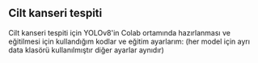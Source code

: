 ## Cilt kanseri tespiti

Cilt kanseri tespiti için YOLOv8'in Colab ortamında hazırlanması ve eğitilmesi için kullandığım kodlar ve eğitim ayarlarım:
(her model için ayrı data klasörü kullanılmıştır diğer ayarlar aynıdır)


